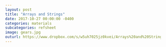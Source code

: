```yaml
---
layout: post
title: "Arrays and Strings"
date: 2017-10-27 00:00:00 -0400
categories: materials
subcategories: refsheet
image: gears.jpg
outurl: https://www.dropbox.com/s/w5uh7025jz0kvei/Arrays%20and%20Strings.pdf?dl=0
---
```

